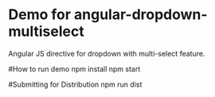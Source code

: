 # Demo for angular-dropdown-multiselect
Angular JS directive for dropdown with multi-select feature.

#How to run demo
    npm install
    npm start

#Submitting for Distribution
    npm run dist



